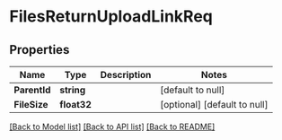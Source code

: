 # FilesReturnUploadLinkReq

## Properties
Name | Type | Description | Notes
------------ | ------------- | ------------- | -------------
**ParentId** | **string** |  | [default to null]
**FileSize** | **float32** |  | [optional] [default to null]

[[Back to Model list]](../README.md#documentation-for-models) [[Back to API list]](../README.md#documentation-for-api-endpoints) [[Back to README]](../README.md)


